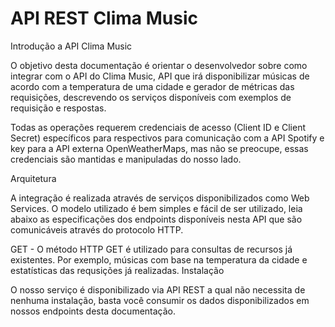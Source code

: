 # API REST Clima Music

Introdução a API Clima Music

O objetivo desta documentação é orientar o desenvolvedor sobre como integrar com o API do Clima Music, API que irá disponibilizar músicas de acordo com a temperatura de uma cidade e gerador de métricas das requisições, descrevendo os serviços disponíveis com exemplos de requisição e respostas.

Todas as operações requerem credenciais de acesso (Client ID e Client Secret) específicos para respectivos para comunicação com a API Spotify e key para a API externa OpenWeatherMaps, mas não se preocupe, essas credenciais são mantidas e manipuladas do nosso lado.

Arquitetura

A integração é realizada através de serviços disponibilizados como Web Services. O modelo utilizado é bem simples e fácil de ser utilizado, leia abaixo as especificações dos endpoints disponíveis nesta API que são comunicáveis através do protocolo HTTP.

GET - O método HTTP GET é utilizado para consultas de recursos já existentes. Por exemplo, músicas com base na temperatura da cidade e estatísticas das requsições já realizadas.
Instalação

O nosso serviço é disponibilizado via API REST a qual não necessita de nenhuma instalação, basta você consumir os dados disponibilizados em nossos endpoints desta documentação.
